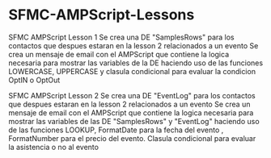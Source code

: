# SFMC-AMPScript-Lessons

SFMC AMPScript Lesson 1
   Se crea una DE "SamplesRows" para los contactos que despues estaran en la lesson 2 relacionados a un evento
   Se crea un mensaje de email con el AMPScript que contiene la logica necesaria para mostrar las variables de la DE haciendo uso de las funciones LOWERCASE, UPPERCASE y clasula condicional para evaluar la condicion 
    OptIN o OptOut

SFMC AMPScript Lesson 2
  Se crea una DE "EventLog" para los contactos que despues estaran en la lesson 2 relacionados a un evento
  Se crea un mensaje de email con el AMPScript que contiene la logica necesaria para mostrar las variables de las DE "SamplesRows" y "EventLog" haciendo uso de las funciones LOOKUP, FormatDate para la fecha del evento , FormatNumber para el precio del evento. Clasula condicional para evaluar la asistencia o no al evento

  

 


